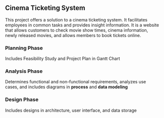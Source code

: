 ## Cinema Ticketing System
This project offers a solution to a cinema ticketing system. It facilitates employees in common tasks and provides insight information. It is a website that allows customers to check movie show times, cinema information, newly released movies, and allows members to book tickets online.
### Planning Phase
Includes Feasibility Study and Project Plan in Gantt Chart
### Analysis Phase
Determines functional and non-functional requirements, analyzes use cases, and includes diagrams in **process** and **data modeling**
### Design Phase
Includes designs in architecture, user interface, and data storage

